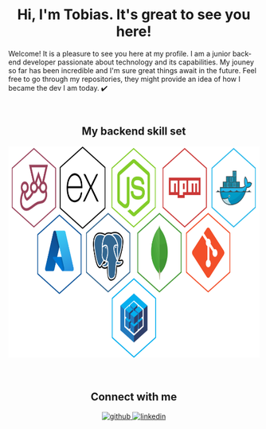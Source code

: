 <h1 align="center">Hi, I'm Tobias. It's great to see you here!</h1>

Welcome! It is a pleasure to see you here at my profile. I am a junior back-end developer passionate about technology and its capabilities. My jouney so far has been incredible and I'm sure great things await in the future. Feel free to go through my repositories, they might provide an idea of how I became the dev I am today. ✔️  
  

<br/>  


<h2 align="center">My backend skill set</h2> 

<div align="center">
  <img height=425 width=800 src="https://raw.githubusercontent.com/tsirianni/random-images/main/Backend%20Stack.png">&emsp;
</div>

<br/>  

<h2 align="center">Connect with me</h2>

<div align="center">
  <a href="https://github.com/tsirianni" target="_blank">
    <img src=https://img.shields.io/badge/github-%2324292e.svg?&style=for-the-badge&logo=github&logoColor=white alt=github style="margin-bottom: 5px;" />
  </a>
  <a href="https://www.linkedin.com/in/tobias-sirianni/" target="_blank">
    <img src=https://img.shields.io/badge/linkedin-%231E77B5.svg?&style=for-the-badge&logo=linkedin&logoColor=white alt=linkedin style="margin-bottom: 5px;" />
  </a>  
</div>
